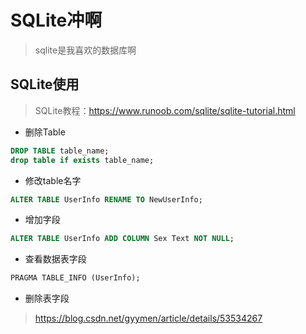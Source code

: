 # SQLite冲啊
> sqlite是我喜欢的数据库啊


## SQLite使用

> SQLite教程：https://www.runoob.com/sqlite/sqlite-tutorial.html

- 删除Table

```sql
DROP TABLE table_name;
drop table if exists table_name;
```

- 修改table名字

```sql
ALTER TABLE UserInfo RENAME TO NewUserInfo;
```

- 增加字段

```sql
ALTER TABLE UserInfo ADD COLUMN Sex Text NOT NULL;
```

- 查看数据表字段

```sql
PRAGMA TABLE_INFO (UserInfo);
```

- 删除表字段

> https://blog.csdn.net/gyymen/article/details/53534267